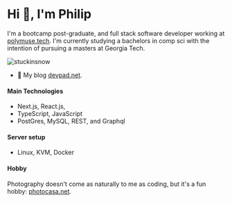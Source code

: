 # Hi 👋, I'm Philip 

I'm a bootcamp post-graduate, and full stack software developer working at [polymuse.tech](https://polymuse.tech/). I'm currently studying a bachelors in comp sci with the intention of pursuing a masters at Georgia Tech.

<p align="left"> <img src="https://komarev.com/ghpvc/?username=stuckinsnow&label=Profile%20views&color=0e75b6&style=flat" alt="stuckinsnow" /> </p>

- 🔭 My blog [devpad.net](https://devpad.net).

#### Main Technologies 

* Next.js, React.js,
* TypeScript, JavaScript
* PostGres, MySQL, REST, and Graphql 
  
#### Server setup

* Linux, KVM, Docker

#### Hobby

Photography doesn't come as naturally to me as coding, but it's a fun hobby: [photocasa.net](https://photocasa.net).
